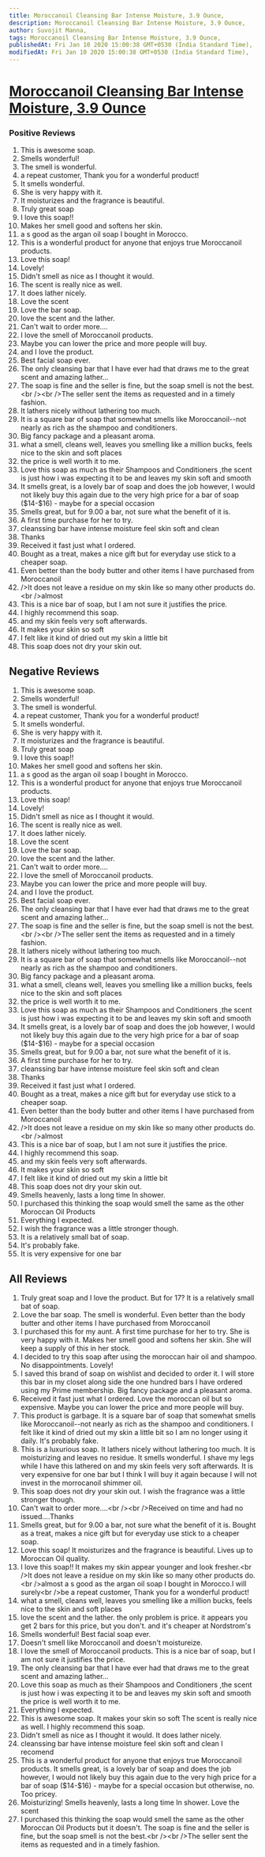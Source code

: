 ```yaml
---
title: Moroccanoil Cleansing Bar Intense Moisture, 3.9 Ounce,
description: Moroccanoil Cleansing Bar Intense Moisture, 3.9 Ounce,
author: Suvojit Manna,
tags: Moroccanoil Cleansing Bar Intense Moisture, 3.9 Ounce,
publishedAt: Fri Jan 10 2020 15:00:38 GMT+0530 (India Standard Time),
modifiedAt: Fri Jan 10 2020 15:00:38 GMT+0530 (India Standard Time),
---
```


# [Moroccanoil Cleansing Bar Intense Moisture, 3.9 Ounce](https://products.checkmycream.com/products/Moroccanoil-Cleansing-Bar-Intense-Moisture-3.9-Ounce.html)

### Positive Reviews

<ol>
      <li>This is awesome soap.</li>
      <li>Smells wonderful!  </li>
      <li>The smell is wonderful.</li>
      <li>a repeat customer, Thank you for a wonderful product!</li>
      <li>It smells wonderful.  </li>
      <li>She is very happy with it.</li>
      <li>It moisturizes and the fragrance is beautiful.  </li>
      <li>Truly great soap</li>
      <li>I love this soap!!</li>
      <li>Makes her smell good and softens her skin.</li>
      <li>a s good as the argan oil soap I bought in Morocco.</li>
      <li>This is a wonderful product for anyone that enjoys true Moroccanoil products.</li>
      <li>Love this soap!  </li>
      <li>Lovely!</li>
      <li>Didn&#x27;t smell as nice as I thought it would.  </li>
      <li>The scent is really nice as well.</li>
      <li>It does lather nicely.</li>
      <li>Love the scent</li>
      <li>Love the bar soap.</li>
      <li>love the scent and the lather.  </li>
      <li>Can&#x27;t wait to order more....</li>
      <li>I love the smell of Moroccanoil products.  </li>
      <li>Maybe you can lower the price and more people will buy.</li>
      <li>and I love the product.</li>
      <li>Best facial soap ever.</li>
      <li>The only cleansing bar that I have ever had that draws me to the great scent and amazing lather...</li>
      <li>The soap is fine and the seller is fine, but the soap smell is not the best.&lt;br /&gt;&lt;br /&gt;The seller sent the items as requested and in a timely fashion.</li>
      <li>It lathers nicely without lathering too much.</li>
      <li>It is a square bar of soap that somewhat smells like Moroccanoil--not nearly as rich as the shampoo and conditioners.  </li>
      <li>Big fancy package and a pleasant aroma.</li>
      <li>what a smell, cleans well, leaves you smelling like a million bucks, feels nice to the skin and soft places</li>
      <li>the price is well worth it to me.</li>
      <li>Love this soap as much as their Shampoos and Conditioners ,the scent is just how i was expecting it to be and leaves my skin soft and smooth</li>
      <li>It smells great, is a lovely bar of soap and does the job however, I would not likely buy this again due to the very high price for a bar of soap ($14-$16) - maybe for a special occasion</li>
      <li>Smells great, but for 9.00 a bar, not sure what the benefit of it is.</li>
      <li>A first time purchase for her to try.</li>
      <li>cleanssing bar have intense moisture feel skin soft and clean</li>
      <li>Thanks</li>
      <li>Received it fast just what I ordered.</li>
      <li>Bought as a treat, makes a nice gift but for everyday use stick to a cheaper soap.</li>
      <li>Even better than the body butter and other items I have purchased from Moroccanoil</li>
      <li>/&gt;It does not leave a residue on my skin like so many other products do.&lt;br /&gt;almost</li>
      <li>This is a nice bar of soap, but I am not sure it justifies the price.</li>
      <li>I highly recommend this soap.</li>
      <li>and my skin feels very soft afterwards.</li>
      <li>It makes your skin so soft  </li>
      <li>I felt like it kind of dried out my skin a little bit</li>
      <li>This soap does not dry your skin out.  </li>
</ol>


<h2>Negative Reviews</h2>
<ol>
<li> This is awesome soap.</li>
<li> Smells wonderful!  </li>
<li> The smell is wonderful.</li>
<li> a repeat customer, Thank you for a wonderful product!</li>
<li> It smells wonderful.  </li>
<li> She is very happy with it.</li>
<li> It moisturizes and the fragrance is beautiful.  </li>
<li> Truly great soap</li>
<li> I love this soap!!</li>
<li> Makes her smell good and softens her skin.</li>
<li> a s good as the argan oil soap I bought in Morocco.</li>
<li> This is a wonderful product for anyone that enjoys true Moroccanoil products.</li>
<li> Love this soap!  </li>
<li> Lovely!</li>
<li> Didn&#x27;t smell as nice as I thought it would.  </li>
<li> The scent is really nice as well.</li>
<li> It does lather nicely.</li>
<li> Love the scent</li>
<li> Love the bar soap.</li>
<li> love the scent and the lather.  </li>
<li> Can&#x27;t wait to order more....</li>
<li> I love the smell of Moroccanoil products.  </li>
<li> Maybe you can lower the price and more people will buy.</li>
<li> and I love the product.</li>
<li> Best facial soap ever.</li>
<li> The only cleansing bar that I have ever had that draws me to the great scent and amazing lather...</li>
<li> The soap is fine and the seller is fine, but the soap smell is not the best.&lt;br /&gt;&lt;br /&gt;The seller sent the items as requested and in a timely fashion.</li>
<li> It lathers nicely without lathering too much.</li>
<li> It is a square bar of soap that somewhat smells like Moroccanoil--not nearly as rich as the shampoo and conditioners.  </li>
<li> Big fancy package and a pleasant aroma.</li>
<li> what a smell, cleans well, leaves you smelling like a million bucks, feels nice to the skin and soft places</li>
<li> the price is well worth it to me.</li>
<li> Love this soap as much as their Shampoos and Conditioners ,the scent is just how i was expecting it to be and leaves my skin soft and smooth</li>
<li> It smells great, is a lovely bar of soap and does the job however, I would not likely buy this again due to the very high price for a bar of soap ($14-$16) - maybe for a special occasion</li>
<li> Smells great, but for 9.00 a bar, not sure what the benefit of it is.</li>
<li> A first time purchase for her to try.</li>
<li> cleanssing bar have intense moisture feel skin soft and clean</li>
<li> Thanks</li>
<li> Received it fast just what I ordered.</li>
<li> Bought as a treat, makes a nice gift but for everyday use stick to a cheaper soap.</li>
<li> Even better than the body butter and other items I have purchased from Moroccanoil</li>
<li> /&gt;It does not leave a residue on my skin like so many other products do.&lt;br /&gt;almost</li>
<li> This is a nice bar of soap, but I am not sure it justifies the price.</li>
<li> I highly recommend this soap.</li>
<li> and my skin feels very soft afterwards.</li>
<li> It makes your skin so soft  </li>
<li> I felt like it kind of dried out my skin a little bit</li>
<li> This soap does not dry your skin out.  </li>
<li> Smells heavenly, lasts a long time In shower.  </li>
<li> I purchased this thinking the soap would smell the same as the other Moroccan Oil Products</li>
<li> Everything I expected.</li>
<li> I wish the fragrance was a little stronger though.</li>
<li> It is a relatively small bat of soap.</li>
<li> It&#x27;s probably fake.</li>
<li> It is very expensive for one bar</li>
</ol>

<h2>All Reviews</h2>

<ol>
    <li> Truly great soap and I love the product. But for 17? It is a relatively small bat of soap.</li>
    <li> Love the bar soap. The smell is wonderful. Even better than the body butter and other items I have purchased from Moroccanoil</li>
    <li> I purchased this for my aunt. A first time purchase for her to try. She is very happy with it. Makes her smell good and softens her skin. She will keep a supply of this in her stock.</li>
    <li> I decided to try this soap after using the moroccan hair oil and shampoo.  No disappointments.  Lovely!</li>
    <li> I saved this brand of soap on wishlist and decided to order it. I will store this bar in my closet along side the one hundred bars I have ordered using my Prime membership. Big fancy package and a pleasant aroma.</li>
    <li> Received it fast just what I ordered. Love the moroccan oil but so expensive. Maybe you can lower the price and more people will buy.</li>
    <li> This product is garbage.  It is a square bar of soap that somewhat smells like Moroccanoil--not nearly as rich as the shampoo and conditioners.  I felt like it kind of dried out my skin a little bit so I am no longer using it daily. It&#x27;s probably fake.</li>
    <li> This is a luxurious soap. It lathers nicely without lathering too much. It is moisturizing and leaves no residue.  It smells wonderful.  I shave my legs while I have this lathered on and my skin feels very soft afterwards. It is very expensive for one bar but I think I will buy it again because I will not invest in the morrocanoil shimmer oil.</li>
    <li> This soap does not dry your skin out.  I wish the fragrance was a little stronger though.</li>
    <li> Can&#x27;t wait to order more....&lt;br /&gt;&lt;br /&gt;Received on time and had no issued....Thanks</li>
    <li> Smells great, but for 9.00 a bar, not sure what the benefit of it is. Bought as a treat, makes a nice gift but for everyday use stick to a cheaper soap.</li>
    <li> Love this soap!  It moisturizes and the fragrance is beautiful.  Lives up to Moroccan Oil quality.</li>
    <li> I love this soap!! It makes my skin appear younger and look fresher.&lt;br /&gt;It does not leave a residue on my skin like so many other products do.&lt;br /&gt;almost a s good as the argan oil soap I bought in Morocco.I will surely&lt;br /&gt;be a repeat customer, Thank you for a wonderful product!</li>
    <li> what a smell, cleans well, leaves you smelling like a million bucks, feels nice to the skin and soft places</li>
    <li> love the scent and the lather.  the only problem is price.  it appears you get 2 bars for this price, but you don&#x27;t.  and it&#x27;s cheaper at Nordstrom&#x27;s</li>
    <li> Smells wonderful!  Best facial soap ever.</li>
    <li> Doesn&#x27;t smell like Moroccanoil and doesn&#x27;t moistureize.</li>
    <li> I love the smell of Moroccanoil products.  This is a nice bar of soap, but I am not sure it justifies the price.</li>
    <li> The only cleansing bar that I have ever had that draws me to the great scent and amazing lather...</li>
    <li> Love this soap as much as their Shampoos and Conditioners ,the scent is just how i was expecting it to be and leaves my skin soft and smooth the price is well worth it to me.</li>
    <li> Everything I expected.</li>
    <li> This is awesome soap. It makes your skin so soft  The scent is really nice as well. I highly recommend this soap.</li>
    <li> Didn&#x27;t smell as nice as I thought it would.  It does lather nicely.</li>
    <li> cleanssing bar have intense moisture feel skin soft and clean I recomend</li>
    <li> This is a wonderful product for anyone that enjoys true Moroccanoil products. It smells great, is a lovely bar of soap and does the job however, I would not likely buy this again due to the very high price for a bar of soap ($14-$16) - maybe for a special occasion but otherwise, no. Too pricey.</li>
    <li> Moisturizing!  Smells heavenly, lasts a long time In shower.  Love the scent</li>
    <li> I purchased this thinking the soap would smell the same as the other Moroccan Oil Products but it doesn&#x27;t.  The soap is fine and the seller is fine, but the soap smell is not the best.&lt;br /&gt;&lt;br /&gt;The seller sent the items as requested and in a timely fashion.</li>
</ol>





